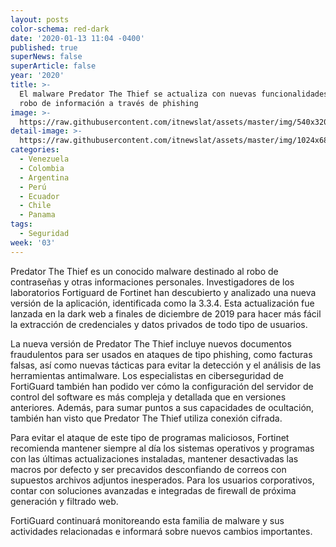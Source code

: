```yaml
---
layout: posts
color-schema: red-dark
date: '2020-01-13 11:04 -0400'
published: true
superNews: false
superArticle: false
year: '2020'
title: >-
  El malware Predator The Thief se actualiza con nuevas funcionalidades para el
  robo de información a través de phishing
image: >-
  https://raw.githubusercontent.com/itnewslat/assets/master/img/540x320/Predator-p.jpg
detail-image: >-
  https://raw.githubusercontent.com/itnewslat/assets/master/img/1024x680/Predator-g.jpg
categories:
  - Venezuela
  - Colombia
  - Argentina
  - Perú
  - Ecuador
  - Chile
  - Panama
tags:
  - Seguridad
week: '03'
---
```

Predator The Thief es un conocido malware destinado al robo de contraseñas y otras informaciones personales. Investigadores de los laboratorios Fortiguard de Fortinet han descubierto y analizado una nueva versión de la aplicación, identificada como la 3.3.4. Esta actualización fue lanzada en la dark web a finales de diciembre de 2019 para hacer más fácil la extracción de credenciales y datos privados de todo tipo de usuarios.
 
La nueva versión de Predator The Thief incluye nuevos documentos fraudulentos para ser usados en ataques de tipo phishing, como facturas falsas, así como nuevas tácticas para evitar la detección y el análisis de las herramientas antimalware. Los especialistas en ciberseguridad de FortiGuard también han podido ver cómo la configuración del servidor de control del software es más compleja y detallada que en versiones anteriores. Además, para sumar puntos a sus capacidades de ocultación, también han visto que Predator The Thief utiliza conexión cifrada.
 
Para evitar el ataque de este tipo de programas maliciosos, Fortinet recomienda mantener siempre al día los sistemas operativos y programas con las últimas actualizaciones instaladas, mantener desactivadas las macros por defecto y ser precavidos desconfiando de correos con supuestos archivos adjuntos inesperados. Para los usuarios corporativos, contar con soluciones avanzadas e integradas de firewall de próxima generación y filtrado web.
 
FortiGuard continuará monitoreando esta familia de malware y sus actividades relacionadas e informará sobre nuevos cambios importantes.